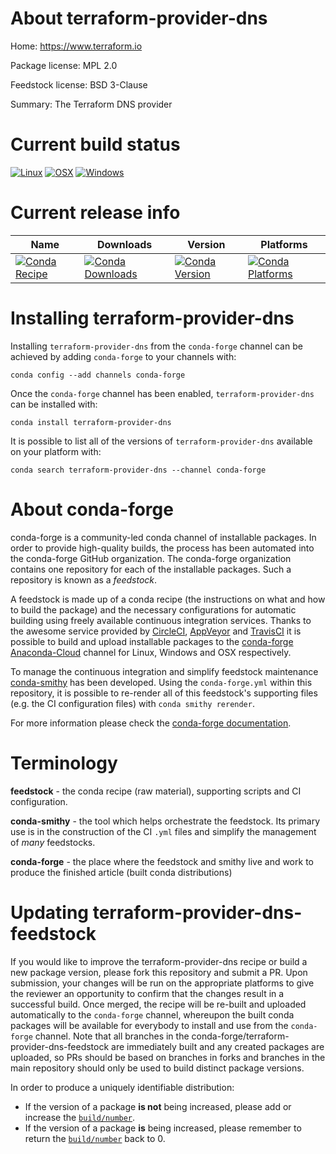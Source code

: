 About terraform-provider-dns
============================

Home: https://www.terraform.io

Package license: MPL 2.0

Feedstock license: BSD 3-Clause

Summary: The Terraform DNS provider



Current build status
====================

[![Linux](https://img.shields.io/circleci/project/github/conda-forge/terraform-provider-dns-feedstock/master.svg?label=Linux)](https://circleci.com/gh/conda-forge/terraform-provider-dns-feedstock)
[![OSX](https://img.shields.io/travis/conda-forge/terraform-provider-dns-feedstock/master.svg?label=macOS)](https://travis-ci.org/conda-forge/terraform-provider-dns-feedstock)
[![Windows](https://img.shields.io/appveyor/ci/conda-forge/terraform-provider-dns-feedstock/master.svg?label=Windows)](https://ci.appveyor.com/project/conda-forge/terraform-provider-dns-feedstock/branch/master)

Current release info
====================

| Name | Downloads | Version | Platforms |
| --- | --- | --- | --- |
| [![Conda Recipe](https://img.shields.io/badge/recipe-terraform--provider--dns-green.svg)](https://anaconda.org/conda-forge/terraform-provider-dns) | [![Conda Downloads](https://img.shields.io/conda/dn/conda-forge/terraform-provider-dns.svg)](https://anaconda.org/conda-forge/terraform-provider-dns) | [![Conda Version](https://img.shields.io/conda/vn/conda-forge/terraform-provider-dns.svg)](https://anaconda.org/conda-forge/terraform-provider-dns) | [![Conda Platforms](https://img.shields.io/conda/pn/conda-forge/terraform-provider-dns.svg)](https://anaconda.org/conda-forge/terraform-provider-dns) |

Installing terraform-provider-dns
=================================

Installing `terraform-provider-dns` from the `conda-forge` channel can be achieved by adding `conda-forge` to your channels with:

```
conda config --add channels conda-forge
```

Once the `conda-forge` channel has been enabled, `terraform-provider-dns` can be installed with:

```
conda install terraform-provider-dns
```

It is possible to list all of the versions of `terraform-provider-dns` available on your platform with:

```
conda search terraform-provider-dns --channel conda-forge
```


About conda-forge
=================

conda-forge is a community-led conda channel of installable packages.
In order to provide high-quality builds, the process has been automated into the
conda-forge GitHub organization. The conda-forge organization contains one repository
for each of the installable packages. Such a repository is known as a *feedstock*.

A feedstock is made up of a conda recipe (the instructions on what and how to build
the package) and the necessary configurations for automatic building using freely
available continuous integration services. Thanks to the awesome service provided by
[CircleCI](https://circleci.com/), [AppVeyor](https://www.appveyor.com/)
and [TravisCI](https://travis-ci.org/) it is possible to build and upload installable
packages to the [conda-forge](https://anaconda.org/conda-forge)
[Anaconda-Cloud](https://anaconda.org/) channel for Linux, Windows and OSX respectively.

To manage the continuous integration and simplify feedstock maintenance
[conda-smithy](https://github.com/conda-forge/conda-smithy) has been developed.
Using the ``conda-forge.yml`` within this repository, it is possible to re-render all of
this feedstock's supporting files (e.g. the CI configuration files) with ``conda smithy rerender``.

For more information please check the [conda-forge documentation](https://conda-forge.org/docs/).

Terminology
===========

**feedstock** - the conda recipe (raw material), supporting scripts and CI configuration.

**conda-smithy** - the tool which helps orchestrate the feedstock.
                   Its primary use is in the construction of the CI ``.yml`` files
                   and simplify the management of *many* feedstocks.

**conda-forge** - the place where the feedstock and smithy live and work to
                  produce the finished article (built conda distributions)


Updating terraform-provider-dns-feedstock
=========================================

If you would like to improve the terraform-provider-dns recipe or build a new
package version, please fork this repository and submit a PR. Upon submission,
your changes will be run on the appropriate platforms to give the reviewer an
opportunity to confirm that the changes result in a successful build. Once
merged, the recipe will be re-built and uploaded automatically to the
`conda-forge` channel, whereupon the built conda packages will be available for
everybody to install and use from the `conda-forge` channel.
Note that all branches in the conda-forge/terraform-provider-dns-feedstock are
immediately built and any created packages are uploaded, so PRs should be based
on branches in forks and branches in the main repository should only be used to
build distinct package versions.

In order to produce a uniquely identifiable distribution:
 * If the version of a package **is not** being increased, please add or increase
   the [``build/number``](https://conda.io/docs/user-guide/tasks/build-packages/define-metadata.html#build-number-and-string).
 * If the version of a package **is** being increased, please remember to return
   the [``build/number``](https://conda.io/docs/user-guide/tasks/build-packages/define-metadata.html#build-number-and-string)
   back to 0.
